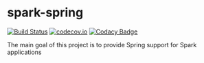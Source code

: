# spark-spring
[![Build Status](https://travis-ci.org/rascorp/spark-spring.svg?branch=master)](https://travis-ci.org/rascorp/spark-spring)
[![codecov.io](https://codecov.io/github/rascorp/spark-spring/coverage.svg?branch=master)](https://codecov.io/github/rascorp/spark-spring?branch=master)
[![Codacy Badge](https://api.codacy.com/project/badge/grade/70f96a2f1ac44f88a773e8f6d936a151)](https://www.codacy.com/app/rapatao/spark-spring)

The main goal of this project is to provide Spring support for Spark applications

